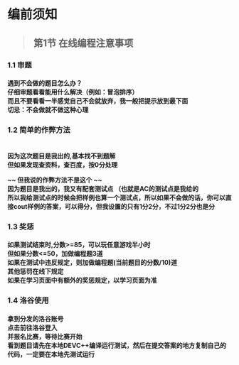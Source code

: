 # 编前须知

<h2>

>    第1节 在线编程注意事项

</h2>
<h3>
1.1 审题
</h3>
<h4>
遇到不会做的题目怎么办？<br>
仔细审题看看能用什么解决（例如：冒泡排序）<br>
而且不要看看一半感觉自己不会就放弃，我一般把提示放到最下面<br>
切忌：不会做就不做这种心理<br>


</h4>
<h3>
1.2 简单的作弊方法
<h4><br>
因为这次题目是我出的,基本找不到题解 <br>
但如果发现查资料，查百度，按0分处理<br>

~~ 但我说的作弊方法不是这个 ~~
<br>因为题目是我出的，我又有配套测试点 （也就是AC的测试点是我给的<br>
所以我给测试点的时候会把样例也算一个测试点，所以如果不会做的话，你可以直接cout样例的答案，可以得分，但我设置的只有1分2分，不过1分2分也是分<br>
</h4><h3>
1.3 奖惩<br>
</h3>
<h4>
如果测试结束时,分数>=85，可以玩任意游戏半小时<br>
但如果分数<=50，加做编程题3道<br>
如果在测试中违反规定，则加做编程题(当前题目的分数/10)道 <br>
其他惩罚在线下规定<br>
如果在学习页面中有额外的奖惩规定，以学习页面为准<br>
</h4>

<h3>
1.4 洛谷使用
<h4>
拿到分发的洛谷账号 <br>
点击前往洛谷登入<br>
并报名比赛，等待比赛开始<br>
看到题目请先在本地DEVC++编译运行测试，然后在提交答案的地方复制自己的代码，一定要在本地先测试运行<br>
</h4>




